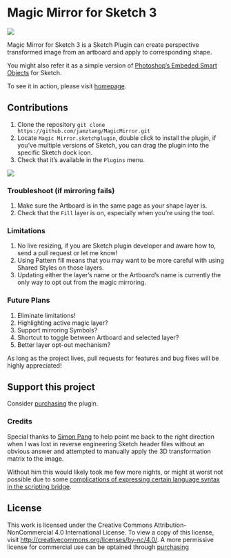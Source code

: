 # Magic Mirror for Sketch 3

![](http://cl.ly/image/1J0d3W1D0q3x/magic-mirror-banner.gif)

Magic Mirror for Sketch 3 is a Sketch Plugin can create perspective transformed image from an artboard and apply to corresponding shape.

You might also refer it as a simple version of [Photoshop’s Embeded Smart Objects](https://helpx.adobe.com/photoshop/using/create-smart-objects.html) for Sketch.

To see it in action, please visit [homepage](http://magicmirror.design).

## Contributions

1. Clone the repository
`git clone https://github.com/jamztang/MagicMirror.git`
2. Locate `Magic Mirror.sketchplugin`, double click to install the plugin, if you’ve multiple versions of Sketch, you can drag the plugin into the specific Sketch dock icon.
3. Check that it’s available in the `Plugins` menu.

![](http://cl.ly/image/2z0l023u0O2f/magic-mirror-menu.png)

### Troubleshoot (if mirroring fails)

1. Make sure the Artboard is in the same page as your shape layer is.
2. Check that the `Fill` layer is on, especially when you’re using the tool.

### Limitations

1. No live resizing, if you are Sketch plugin developer and aware how to, send a pull request or let me know!
2. Using Pattern fill means that you may want to be more careful with using Shared Styles on those layers.
3. Updating either the layer’s name or the Artboard’s name is currently the only way to opt out from the magic mirroring.

### Future Plans

1. Eliminate limitations!
2. Highlighting active magic layer?
3. Support mirroring Symbols?
4. Shortcut to toggle between Artboard and selected layer?
5. Better layer opt-out mechanism?

As long as the project lives, pull requests for features and bug fixes will be highly appreciated!

## Support this project

Consider [purchasing](http://magicmirror.design/purchase/?ref=github) the plugin.

### Credits

Special thanks to [Simon Pang](http://twitter.com/@simonpang) to help point me back to the right direction when I was lost in reverse engineering Sketch header files without an obvious answer and attempted to manually apply the 3D transformation matrix to the image.

Without him this would likely took me few more nights, or might at worst not possible due to some [complications of expressing certain language syntax in the scripting bridge](https://github.com/ccgus/CocoaScript/issues/30).

## License

This work is licensed under the Creative Commons Attribution-NonCommercial 4.0 International License. To view a copy of this license, visit http://creativecommons.org/licenses/by-nc/4.0/.
A more permissive license for commercial use can be optained through [purchasing](http://magicmirror.design/purchase/?ref=github)

